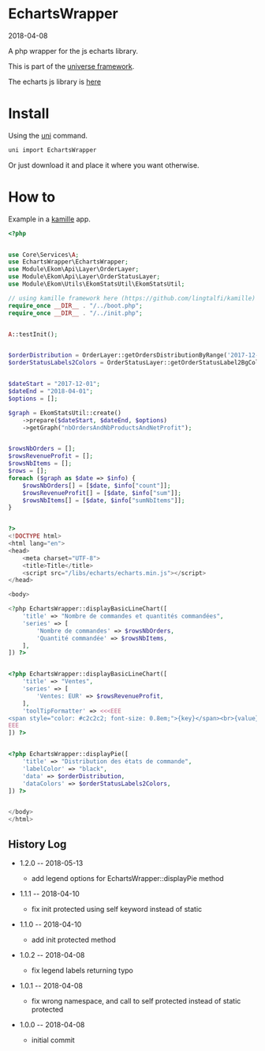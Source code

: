 EchartsWrapper
===========
2018-04-08



A php wrapper for the js echarts library.


This is part of the [universe framework](https://github.com/karayabin/universe-snapshot).

The echarts js library is [here](https://ecomfe.github.io/echarts-examples/public/index.html#chart-type-pie)


Install
==========
Using the [uni](https://github.com/lingtalfi/universe-naive-importer) command.
```bash
uni import EchartsWrapper
```

Or just download it and place it where you want otherwise.


How to
==========

Example in a [kamille](https://github.com/lingtalfi/kamille) app.

```php
<?php


use Core\Services\A;
use EchartsWrapper\EchartsWrapper;
use Module\Ekom\Api\Layer\OrderLayer;
use Module\Ekom\Api\Layer\OrderStatusLayer;
use Module\Ekom\Utils\EkomStatsUtil\EkomStatsUtil;

// using kamille framework here (https://github.com/lingtalfi/kamille)
require_once __DIR__ . "/../boot.php";
require_once __DIR__ . "/../init.php";


A::testInit();


$orderDistribution = OrderLayer::getOrdersDistributionByRange('2017-12-01', '2017-12-31');
$orderStatusLabels2Colors = OrderStatusLayer::getOrderStatusLabel2BgColor();


$dateStart = "2017-12-01";
$dateEnd = "2018-04-01";
$options = [];

$graph = EkomStatsUtil::create()
    ->prepare($dateStart, $dateEnd, $options)
    ->getGraph("nbOrdersAndNbProductsAndNetProfit");


$rowsNbOrders = [];
$rowsRevenueProfit = [];
$rowsNbItems = [];
$rows = [];
foreach ($graph as $date => $info) {
    $rowsNbOrders[] = [$date, $info["count"]];
    $rowsRevenueProfit[] = [$date, $info["sum"]];
    $rowsNbItems[] = [$date, $info["sumNbItems"]];
}


?>
<!DOCTYPE html>
<html lang="en">
<head>
    <meta charset="UTF-8">
    <title>Title</title>
    <script src="/libs/echarts/echarts.min.js"></script>
</head>

<body>

<?php EchartsWrapper::displayBasicLineChart([
    'title' => "Nombre de commandes et quantités commandées",
    'series' => [
        'Nombre de commandes' => $rowsNbOrders,
        'Quantité commandée' => $rowsNbItems,
    ],
]) ?>


<?php EchartsWrapper::displayBasicLineChart([
    'title' => "Ventes",
    'series' => [
        'Ventes: EUR' => $rowsRevenueProfit,
    ],
    'toolTipFormatter' => <<<EEE
<span style="color: #c2c2c2; font-size: 0.8em;">{key}</span><br>{value}€
EEE
]) ?>


<?php EchartsWrapper::displayPie([
    'title' => "Distribution des états de commande",
    'labelColor' => "black",
    'data' => $orderDistribution,
    'dataColors' => $orderStatusLabels2Colors,
]) ?>


</body>
</html>

```





History Log
------------------

- 1.2.0 -- 2018-05-13

    - add legend options for EchartsWrapper::displayPie method

- 1.1.1 -- 2018-04-10

    - fix init protected using self keyword instead of static
    
- 1.1.0 -- 2018-04-10

    - add init protected method

- 1.0.2 -- 2018-04-08

    - fix legend labels returning typo

- 1.0.1 -- 2018-04-08

    - fix wrong namespace, and call to self protected instead of static protected

- 1.0.0 -- 2018-04-08

    - initial commit